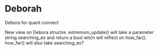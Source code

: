 # Deborah
Debora for quant connect

New view on Debora structre. extremum_update() will take a parameter string searching_ex and return a bool witch will reflect on how_far(). how_far() will also take searching_ex?


